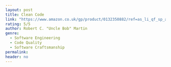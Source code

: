 ```yaml
---
layout: post
title: Clean Code
link: "https://www.amazon.co.uk/gp/product/0132350882/ref=as_li_qf_sp_asin_il_tl?ie=UTF8&camp=1634&creative=6738&creativeASIN=0132350882&linkCode=as2&tag=jussihallilac-21"
rating: 5/5
author: Robert C. "Uncle Bob" Martin
genre:
  - Software Engineering
  - Code Quality
  - Software Craftsmanship
permalink:
header: no
---
```

